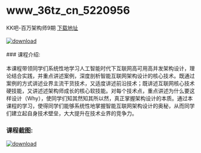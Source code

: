 # www_36tz_cn_5220956
KK吧-百万架构师9期
[下载地址](http://www.36tz.cn/article/5220956 "下载地址")
<br/></br>[![download](http://36tz.cn/muke_img/2021_09_1-1-300x203.png "下载地址")](http://www.36tz.cn/article/5220956 "下载地址")
<br/></br>### 课程介绍:<br/></br>本课程带领同学们系统性地学习人工智能时代下互联网高可用高并发架构设计，理论结合实践，并重点讲述案例，深度剖析智能互联网架构设计的核心技术。既通过案例的方式讲述业界主流干货技术，又适度讲述前沿技术；既讲述互联网核心技术硬技能，又讲述述架构师成长的核心软技能。对每个技术点，重点讲述为什么要这样设计（Why），使同学们知其然知其所以然，真正掌握架构设计的本质。通过本课程的学习，使得同学们能够系统性地掌握智能互联网架构设计的奥秘，从而同学们建立起自身技术壁垒，大大提升在技术业界的竞争力。

### 课程截图:
[![download](http://36tz.cn/muke_img/2021_09_2.png "下载地址")](http://www.36tz.cn/article/5220956 "下载地址")
